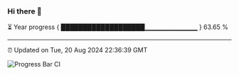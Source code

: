 ### Hi there 👋

⏳ Year progress { ███████████████████▁▁▁▁▁▁▁▁▁▁▁ } 63.65 %

---

⏰ Updated on Tue, 20 Aug 2024 22:36:39 GMT

![Progress Bar CI](https://github.com/IshwaranRudhara/GIT-ACTION/workflows/Progress%20Bar%20CI/badge.svg)
